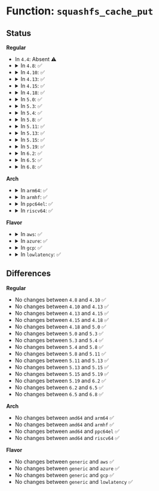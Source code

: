 # Function: <code>squashfs_cache_put</code>

## Status
<b>Regular</b>
<ul>
<li>
In <code>4.4</code>: Absent ⚠️
</li>
<li>
<details>
<summary>In <code>4.8</code>: ✅</summary>

```c
void squashfs_cache_put(struct squashfs_cache_entry *entry);
```

**Collision:** Unique Global

**Inline:** No

**Transformation:** False

**Instances:**

```
In fs/squashfs/cache.c (ffffffff81321610)
Location: fs/squashfs/cache.c:186
Inline: False
Direct callers:
  - fs/squashfs/cache.c:squashfs_read_metadata
  - fs/squashfs/cache.c:squashfs_read_metadata
  - fs/squashfs/cache.c:squashfs_read_metadata
  - fs/squashfs/file.c:squashfs_readpage
  - fs/squashfs/symlink.c:squashfs_symlink_readpage
  - fs/squashfs/symlink.c:squashfs_symlink_readpage
  - fs/squashfs/file_direct.c:squashfs_readpage_block
  - fs/squashfs/file_direct.c:squashfs_readpage_block
```
**Symbols:**

```
ffffffff81321610-ffffffff81321683: squashfs_cache_put (STB_GLOBAL)
```
</details>
</li>
<li>
<details>
<summary>In <code>4.10</code>: ✅</summary>

```c
void squashfs_cache_put(struct squashfs_cache_entry *entry);
```

**Collision:** Unique Global

**Inline:** No

**Transformation:** False

**Instances:**

```
In fs/squashfs/cache.c (ffffffff813374a0)
Location: fs/squashfs/cache.c:186
Inline: False
Direct callers:
  - fs/squashfs/cache.c:squashfs_read_metadata
  - fs/squashfs/cache.c:squashfs_read_metadata
  - fs/squashfs/cache.c:squashfs_read_metadata
  - fs/squashfs/file.c:squashfs_readpage
  - fs/squashfs/symlink.c:squashfs_symlink_readpage
  - fs/squashfs/symlink.c:squashfs_symlink_readpage
  - fs/squashfs/file_direct.c:squashfs_readpage_block
  - fs/squashfs/file_direct.c:squashfs_readpage_block
```
**Symbols:**

```
ffffffff813374a0-ffffffff81337513: squashfs_cache_put (STB_GLOBAL)
```
</details>
</li>
<li>
<details>
<summary>In <code>4.13</code>: ✅</summary>

```c
void squashfs_cache_put(struct squashfs_cache_entry *entry);
```

**Collision:** Unique Global

**Inline:** No

**Transformation:** False

**Instances:**

```
In fs/squashfs/cache.c (ffffffff8134c260)
Location: fs/squashfs/cache.c:186
Inline: False
Direct callers:
  - fs/squashfs/cache.c:squashfs_read_metadata
  - fs/squashfs/cache.c:squashfs_read_metadata
  - fs/squashfs/file.c:squashfs_readpage
  - fs/squashfs/symlink.c:squashfs_symlink_readpage
  - fs/squashfs/symlink.c:squashfs_symlink_readpage
  - fs/squashfs/file_direct.c:squashfs_readpage_block
  - fs/squashfs/file_direct.c:squashfs_readpage_block
```
**Symbols:**

```
ffffffff8134c260-ffffffff8134c2d3: squashfs_cache_put (STB_GLOBAL)
```
</details>
</li>
<li>
<details>
<summary>In <code>4.15</code>: ✅</summary>

```c
void squashfs_cache_put(struct squashfs_cache_entry *entry);
```

**Collision:** Unique Global

**Inline:** No

**Transformation:** False

**Instances:**

```
In fs/squashfs/cache.c (ffffffff813708e0)
Location: fs/squashfs/cache.c:186
Inline: False
Direct callers:
  - fs/squashfs/cache.c:squashfs_read_metadata
  - fs/squashfs/cache.c:squashfs_read_metadata
  - fs/squashfs/file.c:squashfs_readpage
  - fs/squashfs/symlink.c:squashfs_symlink_readpage
  - fs/squashfs/symlink.c:squashfs_symlink_readpage
  - fs/squashfs/file_direct.c:squashfs_readpage_block
  - fs/squashfs/file_direct.c:squashfs_readpage_block
```
**Symbols:**

```
ffffffff813708e0-ffffffff81370953: squashfs_cache_put (STB_GLOBAL)
```
</details>
</li>
<li>
<details>
<summary>In <code>4.18</code>: ✅</summary>

```c
void squashfs_cache_put(struct squashfs_cache_entry *entry);
```

**Collision:** Unique Global

**Inline:** No

**Transformation:** False

**Instances:**

```
In fs/squashfs/cache.c (ffffffff8139f140)
Location: fs/squashfs/cache.c:186
Inline: False
Direct callers:
  - fs/squashfs/cache.c:squashfs_read_metadata
  - fs/squashfs/cache.c:squashfs_read_metadata
  - fs/squashfs/file.c:squashfs_readpage
  - fs/squashfs/symlink.c:squashfs_symlink_readpage
  - fs/squashfs/symlink.c:squashfs_symlink_readpage
  - fs/squashfs/file_direct.c:squashfs_readpage_block
  - fs/squashfs/file_direct.c:squashfs_readpage_block
```
**Symbols:**

```
ffffffff8139f140-ffffffff8139f1b5: squashfs_cache_put (STB_GLOBAL)
```
</details>
</li>
<li>
<details>
<summary>In <code>5.0</code>: ✅</summary>

```c
void squashfs_cache_put(struct squashfs_cache_entry *entry);
```

**Collision:** Unique Global

**Inline:** No

**Transformation:** False

**Instances:**

```
In fs/squashfs/cache.c (ffffffff813b7ed0)
Location: fs/squashfs/cache.c:186
Inline: False
Direct callers:
  - fs/squashfs/cache.c:squashfs_read_metadata
  - fs/squashfs/cache.c:squashfs_read_metadata
  - fs/squashfs/file.c:squashfs_readpage
  - fs/squashfs/symlink.c:squashfs_symlink_readpage
  - fs/squashfs/symlink.c:squashfs_symlink_readpage
  - fs/squashfs/file_direct.c:squashfs_readpage_block
  - fs/squashfs/file_direct.c:squashfs_readpage_block
```
**Symbols:**

```
ffffffff813b7ed0-ffffffff813b7f45: squashfs_cache_put (STB_GLOBAL)
```
</details>
</li>
<li>
<details>
<summary>In <code>5.3</code>: ✅</summary>

```c
void squashfs_cache_put(struct squashfs_cache_entry *entry);
```

**Collision:** Unique Global

**Inline:** No

**Transformation:** False

**Instances:**

```
In fs/squashfs/cache.c (ffffffff813e26b0)
Location: fs/squashfs/cache.c:173
Inline: False
Direct callers:
  - fs/squashfs/cache.c:squashfs_read_metadata
  - fs/squashfs/cache.c:squashfs_read_metadata
  - fs/squashfs/file.c:squashfs_readpage
  - fs/squashfs/symlink.c:squashfs_symlink_readpage
  - fs/squashfs/symlink.c:squashfs_symlink_readpage
  - fs/squashfs/file_direct.c:squashfs_readpage_block
  - fs/squashfs/file_direct.c:squashfs_readpage_block
```
**Symbols:**

```
ffffffff813e26b0-ffffffff813e271f: squashfs_cache_put (STB_GLOBAL)
```
</details>
</li>
<li>
<details>
<summary>In <code>5.4</code>: ✅</summary>

```c
void squashfs_cache_put(struct squashfs_cache_entry *entry);
```

**Collision:** Unique Global

**Inline:** No

**Transformation:** False

**Instances:**

```
In fs/squashfs/cache.c (ffffffff813fc6e0)
Location: fs/squashfs/cache.c:173
Inline: False
Direct callers:
  - fs/squashfs/cache.c:squashfs_read_metadata
  - fs/squashfs/cache.c:squashfs_read_metadata
  - fs/squashfs/file.c:squashfs_readpage
  - fs/squashfs/symlink.c:squashfs_symlink_readpage
  - fs/squashfs/symlink.c:squashfs_symlink_readpage
  - fs/squashfs/file_direct.c:squashfs_readpage_block
  - fs/squashfs/file_direct.c:squashfs_readpage_block
```
**Symbols:**

```
ffffffff813fc6e0-ffffffff813fc74f: squashfs_cache_put (STB_GLOBAL)
```
</details>
</li>
<li>
<details>
<summary>In <code>5.8</code>: ✅</summary>

```c
void squashfs_cache_put(struct squashfs_cache_entry *entry);
```

**Collision:** Unique Global

**Inline:** No

**Transformation:** False

**Instances:**

```
In fs/squashfs/cache.c (ffffffff8144a040)
Location: fs/squashfs/cache.c:173
Inline: False
Direct callers:
  - fs/squashfs/cache.c:squashfs_read_metadata
  - fs/squashfs/cache.c:squashfs_read_metadata
  - fs/squashfs/file.c:squashfs_readpage
  - fs/squashfs/symlink.c:squashfs_symlink_readpage
  - fs/squashfs/symlink.c:squashfs_symlink_readpage
  - fs/squashfs/file_direct.c:squashfs_read_cache
```
**Symbols:**

```
ffffffff8144a040-ffffffff8144a0b1: squashfs_cache_put (STB_GLOBAL)
```
</details>
</li>
<li>
<details>
<summary>In <code>5.11</code>: ✅</summary>

```c
void squashfs_cache_put(struct squashfs_cache_entry *entry);
```

**Collision:** Unique Global

**Inline:** No

**Transformation:** False

**Instances:**

```
In fs/squashfs/cache.c (ffffffff81466730)
Location: fs/squashfs/cache.c:173
Inline: False
Direct callers:
  - fs/squashfs/cache.c:squashfs_read_metadata
  - fs/squashfs/cache.c:squashfs_read_metadata
  - fs/squashfs/file.c:squashfs_readpage
  - fs/squashfs/symlink.c:squashfs_symlink_readpage
  - fs/squashfs/symlink.c:squashfs_symlink_readpage
  - fs/squashfs/file_direct.c:squashfs_read_cache
```
**Symbols:**

```
ffffffff81466730-ffffffff814667a1: squashfs_cache_put (STB_GLOBAL)
```
</details>
</li>
<li>
<details>
<summary>In <code>5.13</code>: ✅</summary>

```c
void squashfs_cache_put(struct squashfs_cache_entry *entry);
```

**Collision:** Unique Global

**Inline:** No

**Transformation:** False

**Instances:**

```
In fs/squashfs/cache.c (ffffffff8146bd00)
Location: fs/squashfs/cache.c:173
Inline: False
Direct callers:
  - fs/squashfs/cache.c:squashfs_read_metadata
  - fs/squashfs/cache.c:squashfs_read_metadata
  - fs/squashfs/file.c:squashfs_readpage
  - fs/squashfs/symlink.c:squashfs_symlink_readpage
  - fs/squashfs/symlink.c:squashfs_symlink_readpage
  - fs/squashfs/file_direct.c:squashfs_readpage_block
  - fs/squashfs/file_direct.c:squashfs_readpage_block
```
**Symbols:**

```
ffffffff8146bd00-ffffffff8146bd71: squashfs_cache_put (STB_GLOBAL)
```
</details>
</li>
<li>
<details>
<summary>In <code>5.15</code>: ✅</summary>

```c
void squashfs_cache_put(struct squashfs_cache_entry *entry);
```

**Collision:** Unique Global

**Inline:** No

**Transformation:** False

**Instances:**

```
In fs/squashfs/cache.c (ffffffff814c2560)
Location: fs/squashfs/cache.c:173
Inline: False
Direct callers:
  - fs/squashfs/cache.c:squashfs_read_metadata
  - fs/squashfs/cache.c:squashfs_read_metadata
  - fs/squashfs/file.c:squashfs_readpage
  - fs/squashfs/symlink.c:squashfs_symlink_readpage
  - fs/squashfs/symlink.c:squashfs_symlink_readpage
  - fs/squashfs/file_direct.c:squashfs_readpage_block
  - fs/squashfs/file_direct.c:squashfs_readpage_block
```
**Symbols:**

```
ffffffff814c2560-ffffffff814c25d1: squashfs_cache_put (STB_GLOBAL)
```
</details>
</li>
<li>
<details>
<summary>In <code>5.19</code>: ✅</summary>

```c
void squashfs_cache_put(struct squashfs_cache_entry *entry);
```

**Collision:** Unique Global

**Inline:** No

**Transformation:** False

**Instances:**

```
In fs/squashfs/cache.c (ffffffff8154d050)
Location: fs/squashfs/cache.c:173
Inline: False
Direct callers:
  - fs/squashfs/cache.c:squashfs_read_metadata
  - fs/squashfs/cache.c:squashfs_read_metadata
  - fs/squashfs/file.c:squashfs_read_folio
  - fs/squashfs/file.c:squashfs_read_folio
  - fs/squashfs/symlink.c:squashfs_symlink_read_folio
  - fs/squashfs/symlink.c:squashfs_symlink_read_folio
  - fs/squashfs/file_direct.c:squashfs_readpage_block
  - fs/squashfs/file_direct.c:squashfs_readpage_block
```
**Symbols:**

```
ffffffff8154d050-ffffffff8154d0d9: squashfs_cache_put (STB_GLOBAL)
```
</details>
</li>
<li>
<details>
<summary>In <code>6.2</code>: ✅</summary>

```c
void squashfs_cache_put(struct squashfs_cache_entry *entry);
```

**Collision:** Unique Global

**Inline:** No

**Transformation:** False

**Instances:**

```
In fs/squashfs/cache.c (ffffffff815ecf70)
Location: fs/squashfs/cache.c:173
Inline: False
Direct callers:
  - fs/squashfs/cache.c:squashfs_read_metadata
  - fs/squashfs/cache.c:squashfs_read_metadata
  - fs/squashfs/file.c:squashfs_readahead
  - fs/squashfs/file.c:squashfs_readahead
  - fs/squashfs/file.c:squashfs_read_folio
  - fs/squashfs/file.c:squashfs_read_folio
  - fs/squashfs/symlink.c:squashfs_symlink_read_folio
  - fs/squashfs/symlink.c:squashfs_symlink_read_folio
```
**Symbols:**

```
ffffffff815ecf70-ffffffff815ecff9: squashfs_cache_put (STB_GLOBAL)
```
</details>
</li>
<li>
<details>
<summary>In <code>6.5</code>: ✅</summary>

```c
void squashfs_cache_put(struct squashfs_cache_entry *entry);
```

**Collision:** Unique Global

**Inline:** No

**Transformation:** False

**Instances:**

```
In fs/squashfs/cache.c (ffffffff81624eb0)
Location: fs/squashfs/cache.c:173
Inline: False
Direct callers:
  - fs/squashfs/cache.c:squashfs_read_metadata
  - fs/squashfs/cache.c:squashfs_read_metadata
  - fs/squashfs/file.c:squashfs_readahead
  - fs/squashfs/file.c:squashfs_readahead
  - fs/squashfs/file.c:squashfs_read_folio
  - fs/squashfs/file.c:squashfs_read_folio
  - fs/squashfs/symlink.c:squashfs_symlink_read_folio
  - fs/squashfs/symlink.c:squashfs_symlink_read_folio
```
**Symbols:**

```
ffffffff81624eb0-ffffffff81624f39: squashfs_cache_put (STB_GLOBAL)
```
</details>
</li>
<li>
<details>
<summary>In <code>6.8</code>: ✅</summary>

```c
void squashfs_cache_put(struct squashfs_cache_entry *entry);
```

**Collision:** Unique Global

**Inline:** No

**Transformation:** False

**Instances:**

```
In fs/squashfs/cache.c (ffffffff8165df40)
Location: fs/squashfs/cache.c:173
Inline: False
Direct callers:
  - fs/squashfs/cache.c:squashfs_read_metadata
  - fs/squashfs/cache.c:squashfs_read_metadata
  - fs/squashfs/file.c:squashfs_readahead
  - fs/squashfs/file.c:squashfs_readahead
  - fs/squashfs/file.c:squashfs_read_folio
  - fs/squashfs/file.c:squashfs_read_folio
  - fs/squashfs/symlink.c:squashfs_symlink_read_folio
  - fs/squashfs/symlink.c:squashfs_symlink_read_folio
```
**Symbols:**

```
ffffffff8165df40-ffffffff8165dfc9: squashfs_cache_put (STB_GLOBAL)
```
</details>
</li>
</ul>
<b>Arch</b>
<ul>
<li>
<details>
<summary>In <code>arm64</code>: ✅</summary>

```c
void squashfs_cache_put(struct squashfs_cache_entry *entry);
```

**Collision:** Unique Global

**Inline:** No

**Transformation:** False

**Instances:**

```
In fs/squashfs/cache.c (ffff8000104da4d0)
Location: fs/squashfs/cache.c:173
Inline: False
Direct callers:
  - fs/squashfs/cache.c:squashfs_read_metadata
  - fs/squashfs/cache.c:squashfs_read_metadata
  - fs/squashfs/file.c:squashfs_readpage
  - fs/squashfs/symlink.c:squashfs_symlink_readpage
  - fs/squashfs/symlink.c:squashfs_symlink_readpage
  - fs/squashfs/file_direct.c:squashfs_readpage_block
  - fs/squashfs/file_direct.c:squashfs_readpage_block
```
**Symbols:**

```
ffff8000104da4d0-ffff8000104da59c: squashfs_cache_put (STB_GLOBAL)
```
</details>
</li>
<li>
<details>
<summary>In <code>armhf</code>: ✅</summary>

```c
void squashfs_cache_put(struct squashfs_cache_entry *entry);
```

**Collision:** Unique Global

**Inline:** No

**Transformation:** False

**Instances:**

```
In fs/squashfs/cache.c (c069bc5c)
Location: fs/squashfs/cache.c:173
Inline: False
Direct callers:
  - fs/squashfs/cache.c:squashfs_read_metadata
  - fs/squashfs/cache.c:squashfs_read_metadata
  - fs/squashfs/file.c:squashfs_readpage
  - fs/squashfs/symlink.c:squashfs_symlink_readpage
  - fs/squashfs/symlink.c:squashfs_symlink_readpage
  - fs/squashfs/file_direct.c:squashfs_readpage_block
  - fs/squashfs/file_direct.c:squashfs_readpage_block
```
**Symbols:**

```
c069bc5c-c069bcf4: squashfs_cache_put (STB_GLOBAL)
```
</details>
</li>
<li>
<details>
<summary>In <code>ppc64el</code>: ✅</summary>

```c
void squashfs_cache_put(struct squashfs_cache_entry *entry);
```

**Collision:** Unique Global

**Inline:** No

**Transformation:** False

**Instances:**

```
In fs/squashfs/cache.c (c0000000006150a0)
Location: fs/squashfs/cache.c:173
Inline: False
Direct callers:
  - fs/squashfs/cache.c:squashfs_read_metadata
  - fs/squashfs/cache.c:squashfs_read_metadata
  - fs/squashfs/file.c:squashfs_readpage
  - fs/squashfs/symlink.c:squashfs_symlink_readpage
  - fs/squashfs/symlink.c:squashfs_symlink_readpage
  - fs/squashfs/symlink.c:squashfs_symlink_readpage
  - fs/squashfs/file_direct.c:squashfs_readpage_block
  - fs/squashfs/file_direct.c:squashfs_readpage_block
```
**Symbols:**

```
c0000000006150a0-c0000000006151cc: squashfs_cache_put (STB_GLOBAL)
```
</details>
</li>
<li>
<details>
<summary>In <code>riscv64</code>: ✅</summary>

```c
void squashfs_cache_put(struct squashfs_cache_entry *entry);
```

**Collision:** Unique Global

**Inline:** No

**Transformation:** False

**Instances:**

```
In fs/squashfs/cache.c (ffffffe00034f49a)
Location: fs/squashfs/cache.c:173
Inline: False
Direct callers:
  - fs/squashfs/cache.c:squashfs_read_metadata
  - fs/squashfs/cache.c:squashfs_read_metadata
  - fs/squashfs/file.c:squashfs_readpage
  - fs/squashfs/symlink.c:squashfs_symlink_readpage
  - fs/squashfs/symlink.c:squashfs_symlink_readpage
  - fs/squashfs/file_direct.c:squashfs_readpage_block
  - fs/squashfs/file_direct.c:squashfs_readpage_block
```
**Symbols:**

```
ffffffe00034f49a-ffffffe00034f586: squashfs_cache_put (STB_GLOBAL)
```
</details>
</li>
</ul>
<b>Flavor</b>
<ul>
<li>
<details>
<summary>In <code>aws</code>: ✅</summary>

```c
void squashfs_cache_put(struct squashfs_cache_entry *entry);
```

**Collision:** Unique Global

**Inline:** No

**Transformation:** False

**Instances:**

```
In fs/squashfs/cache.c (ffffffff813f4cc0)
Location: fs/squashfs/cache.c:173
Inline: False
Direct callers:
  - fs/squashfs/cache.c:squashfs_read_metadata
  - fs/squashfs/cache.c:squashfs_read_metadata
  - fs/squashfs/file.c:squashfs_readpage
  - fs/squashfs/symlink.c:squashfs_symlink_readpage
  - fs/squashfs/symlink.c:squashfs_symlink_readpage
  - fs/squashfs/file_direct.c:squashfs_readpage_block
  - fs/squashfs/file_direct.c:squashfs_readpage_block
```
**Symbols:**

```
ffffffff813f4cc0-ffffffff813f4d2f: squashfs_cache_put (STB_GLOBAL)
```
</details>
</li>
<li>
<details>
<summary>In <code>azure</code>: ✅</summary>

```c
void squashfs_cache_put(struct squashfs_cache_entry *entry);
```

**Collision:** Unique Global

**Inline:** No

**Transformation:** False

**Instances:**

```
In fs/squashfs/cache.c (ffffffff813e5740)
Location: fs/squashfs/cache.c:173
Inline: False
Direct callers:
  - fs/squashfs/cache.c:squashfs_read_metadata
  - fs/squashfs/cache.c:squashfs_read_metadata
  - fs/squashfs/file.c:squashfs_readpage
  - fs/squashfs/symlink.c:squashfs_symlink_readpage
  - fs/squashfs/symlink.c:squashfs_symlink_readpage
  - fs/squashfs/file_direct.c:squashfs_readpage_block
  - fs/squashfs/file_direct.c:squashfs_readpage_block
```
**Symbols:**

```
ffffffff813e5740-ffffffff813e57af: squashfs_cache_put (STB_GLOBAL)
```
</details>
</li>
<li>
<details>
<summary>In <code>gcp</code>: ✅</summary>

```c
void squashfs_cache_put(struct squashfs_cache_entry *entry);
```

**Collision:** Unique Global

**Inline:** No

**Transformation:** False

**Instances:**

```
In fs/squashfs/cache.c (ffffffff813f2040)
Location: fs/squashfs/cache.c:173
Inline: False
Direct callers:
  - fs/squashfs/cache.c:squashfs_read_metadata
  - fs/squashfs/cache.c:squashfs_read_metadata
  - fs/squashfs/file.c:squashfs_readpage
  - fs/squashfs/symlink.c:squashfs_symlink_readpage
  - fs/squashfs/symlink.c:squashfs_symlink_readpage
  - fs/squashfs/file_direct.c:squashfs_readpage_block
  - fs/squashfs/file_direct.c:squashfs_readpage_block
```
**Symbols:**

```
ffffffff813f2040-ffffffff813f20af: squashfs_cache_put (STB_GLOBAL)
```
</details>
</li>
<li>
<details>
<summary>In <code>lowlatency</code>: ✅</summary>

```c
void squashfs_cache_put(struct squashfs_cache_entry *entry);
```

**Collision:** Unique Global

**Inline:** No

**Transformation:** False

**Instances:**

```
In fs/squashfs/cache.c (ffffffff81407c30)
Location: fs/squashfs/cache.c:173
Inline: False
Direct callers:
  - fs/squashfs/cache.c:squashfs_read_metadata
  - fs/squashfs/cache.c:squashfs_read_metadata
  - fs/squashfs/file.c:squashfs_readpage
  - fs/squashfs/symlink.c:squashfs_symlink_readpage
  - fs/squashfs/symlink.c:squashfs_symlink_readpage
  - fs/squashfs/file_direct.c:squashfs_readpage_block
  - fs/squashfs/file_direct.c:squashfs_readpage_block
```
**Symbols:**

```
ffffffff81407c30-ffffffff81407c9d: squashfs_cache_put (STB_GLOBAL)
```
</details>
</li>
</ul>

## Differences
<b>Regular</b>
<ul>
<li>
No changes between <code>4.8</code> and <code>4.10</code> ✅
</li>
<li>
No changes between <code>4.10</code> and <code>4.13</code> ✅
</li>
<li>
No changes between <code>4.13</code> and <code>4.15</code> ✅
</li>
<li>
No changes between <code>4.15</code> and <code>4.18</code> ✅
</li>
<li>
No changes between <code>4.18</code> and <code>5.0</code> ✅
</li>
<li>
No changes between <code>5.0</code> and <code>5.3</code> ✅
</li>
<li>
No changes between <code>5.3</code> and <code>5.4</code> ✅
</li>
<li>
No changes between <code>5.4</code> and <code>5.8</code> ✅
</li>
<li>
No changes between <code>5.8</code> and <code>5.11</code> ✅
</li>
<li>
No changes between <code>5.11</code> and <code>5.13</code> ✅
</li>
<li>
No changes between <code>5.13</code> and <code>5.15</code> ✅
</li>
<li>
No changes between <code>5.15</code> and <code>5.19</code> ✅
</li>
<li>
No changes between <code>5.19</code> and <code>6.2</code> ✅
</li>
<li>
No changes between <code>6.2</code> and <code>6.5</code> ✅
</li>
<li>
No changes between <code>6.5</code> and <code>6.8</code> ✅
</li>
</ul>
<b>Arch</b>
<ul>
<li>
No changes between <code>amd64</code> and <code>arm64</code> ✅
</li>
<li>
No changes between <code>amd64</code> and <code>armhf</code> ✅
</li>
<li>
No changes between <code>amd64</code> and <code>ppc64el</code> ✅
</li>
<li>
No changes between <code>amd64</code> and <code>riscv64</code> ✅
</li>
</ul>
<b>Flavor</b>
<ul>
<li>
No changes between <code>generic</code> and <code>aws</code> ✅
</li>
<li>
No changes between <code>generic</code> and <code>azure</code> ✅
</li>
<li>
No changes between <code>generic</code> and <code>gcp</code> ✅
</li>
<li>
No changes between <code>generic</code> and <code>lowlatency</code> ✅
</li>
</ul>
